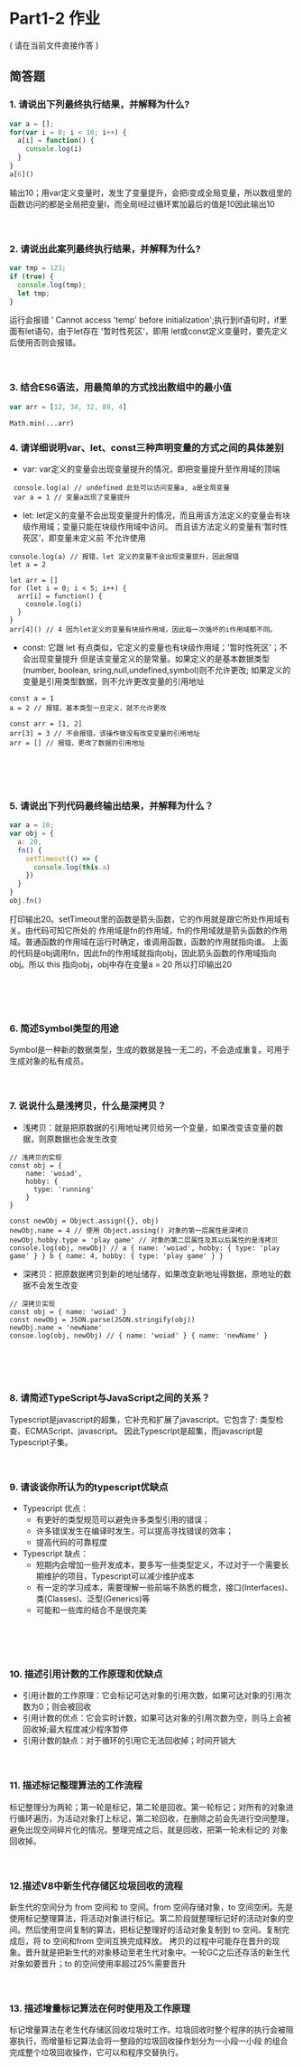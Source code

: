 # Part1-2 作业

( 请在当前文件直接作答 )

## 简答题

### 1. 请说出下列最终执行结果，并解释为什么?

```javascript
var a = [];
for(var i = 0; i < 10; i++) {
  a[i] = function() {
    console.log(i)
  }
}
a[6]()
```
输出10；用var定义变量时，发生了变量提升，会把i变成全局变量，所以数组里的函数访问的都是全局把变量I，而全局I经过循环累加最后的值是10因此输出10
　

　

### 2. 请说出此案列最终执行结果，并解释为什么?

```javascript
var tmp = 123;
if (true) {
  console.log(tmp);
  let tmp;
}
```
运行会报错 ' Cannot access 'temp' before initialization';执行到if语句时，if里面有let语句，由于let存在
'暂时性死区'，即用 let或const定义变量时，要先定义后使用否则会报错。
　

　

### 3. 结合ES6语法，用最简单的方式找出数组中的最小值

```javascript
var arr = [12, 34, 32, 89, 4]
```

```
Math.min(...arr)
```


### 4. 请详细说明var、let、const三种声明变量的方式之间的具体差别
+ var: var定义的变量会出现变量提升的情况，即把变量提升至作用域的顶端
```
 console.log(a) // undefined 此处可以访问变量a, a是全局变量
 var a = 1 // 变量a出现了变量提升
```
+ let: let定义的变量不会出现变量提升的情况，而且用该方法定义的变量会有块级作用域；变量只能在块级作用域中访问。
  而且该方法定义的变量有‘暂时性死区’，即变量未定义前 不允许使用
```
console.log(a) // 报错，let 定义的变量不会出现变量提升，因此报错
let a = 2

let arr = []
for (let i = 0; i < 5; i++) {
  arr[i] = function() {
    cosnole.log(i)
  }
}
arr[4]() // 4 因为let定义的变量有块级作用域，因此每一次循坏的i作用域都不同。
```
+ const: 它跟 let 有点类似，它定义的变量也有块级作用域；'暂时性死区'；不会出现变量提升
但是该变量定义的是常量。如果定义的是基本数据类型(number, boolean, sring,null,undefined,symbol)则不允许更改;
如果定义的变量是引用类型数据，则不允许更改变量的引用地址
```
const a = 1
a = 2 // 报错，基本类型一旦定义，就不允许更改

const arr = [1, 2]
arr[3] = 3 // 不会报错，该操作做没有改变变量的引用地址
arr = [] // 报错，更改了数据的引用地址
```
　

　

### 5. 请说出下列代码最终输出结果，并解释为什么？

```javascript
var a = 10;
var obj = {
  a: 20,
  fn() {
    setTimeout(() => {
      console.log(this.a)
    })
  }
}
obj.fn()
```
打印输出20。setTimeout里的函数是箭头函数，它的作用就是跟它所处作用域有关。由代码可知它所处的
作用域是fn的作用域，fn的作用域就是箭头函数的作用域。普通函数的作用域在运行时确定，谁调用函数，函数的作用就指向谁。
上面的代码是obj调用fn，因此fn的作用域就指向obj，因此箭头函数的作用域指向obj。所以 this 指向obj，obj中存在变量a = 20
所以打印输出20

　

　

### 6. 简述Symbol类型的用途
Symbol是一种新的数据类型，生成的数据是独一无二的，不会造成重复。可用于生成对象的私有成员。
　

　

### 7. 说说什么是浅拷贝，什么是深拷贝？
+ 浅拷贝：就是把原数据的引用地址拷贝给另一个变量，如果改变该变量的数据，则原数据也会发生改变
```
// 浅拷贝的实现
const obj = {
    name: 'woiad',
    hobby: {
      type: 'running'
    }
}

const newObj = Object.assign({}, obj)
newObj.name = 4 // 使用 Object.assing() 对象的第一层属性是深拷贝
newObj.hobby.type = 'play game' // 对象的第二层属性及其以后属性的是浅拷贝
console.log(obj, newObj) // a { name: 'woiad', hobby: { type: 'play game' } } b { name: 4, hobby: { type: 'play game' } }
```
+ 深拷贝：把原数据拷贝到新的地址储存，如果改变新地址得数据，原地址的数据不会发生改变
```
// 深拷贝实现
const obj = { name: 'woiad' }
const newObj = JSON.parse(JSON.stringify(obj))
newObj.name = 'newName'
consoe.log(obj, newObj) // { name: 'woiad' } { name: 'newName' }
```
　

　

### 8. 请简述TypeScript与JavaScript之间的关系？
Typescript是javascript的超集，它补充和扩展了javascript。它包含了: 类型检查、ECMAScript、javascript。
因此Typescript是超集，而javascript是Typescript子集。
　

　

### 9. 请谈谈你所认为的typescript优缺点
+ Typescript 优点：
  + 有更好的类型规范可以避免许多类型引用的错误；
  + 许多错误发生在编译时发生，可以提高寻找错误的效率；
  + 提高代码的可靠程度
+ Typescript 缺点：
  + 短期内会增加一些开发成本，要多写一些类型定义，不过对于一个需要长期维护的项目，Typescript可以减少维护成本
  + 有一定的学习成本，需要理解一些前端不熟悉的概念，接口(Interfaces)、类(Classes)、泛型(Generics)等
  + 可能和一些库的结合不是很完美

　

　

### 10. 描述引用计数的工作原理和优缺点
+ 引用计数的工作原理：它会标记可达对象的引用次数，如果可达对象的引用次数为0；则会被回收
+ 引用计数的优点：它会实时计数，如果可达对象的引用次数为空，则马上会被回收掉;最大程度减少程序暂停
+ 引用计数的缺点：对于循环的引用它无法回收掉；时间开销大
　

　

### 11. 描述标记整理算法的工作流程
标记整理分为两轮；第一轮是标记，第二轮是回收。第一轮标记；对所有的对象进行循环遍历，为活动对象打上标记，第二轮回收，在删除之前会先进行空间整理，避免出现空间碎片化的情况。整理完成之后，就是回收，把第一轮未标记的
对象回收掉。
　

　

### 12.描述V8中新生代存储区垃圾回收的流程
新生代的空间分为 from 空间和 to 空间。from 空间存储对象，to 空间空闲。先是使用标记整理算法，将活动对象进行标记。第二阶段就整理标记好的活动对象的空间。然后使用空间复制的算法，把标记整理好的活动对象复制到 to 空间。复制完成后，将 to 空间和from 空间互换完成释放。
拷贝的过程中可能存在晋升的现象。晋升就是把新生代的对象移动至老生代对象中。一轮GC之后还存活的新生代对象如要晋升；to 的空间使用率超过25%需要晋升
　

　

### 13. 描述增量标记算法在何时使用及工作原理
标记增量算法在老生代存储区回收垃圾时工作。垃圾回收时整个程序的执行会被阻塞执行，而增量标记算法会将一整段的垃圾回收操作划分为一小段一小段
的组合完成整个垃圾回收操作，它可以和程序交替执行。
　

　

